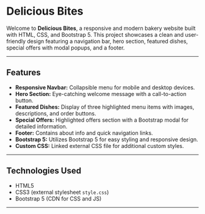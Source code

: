 # Delicious Bites

Welcome to **Delicious Bites**, a responsive and modern bakery website built with HTML, CSS, and Bootstrap 5. This project showcases a clean and user-friendly design featuring a navigation bar, hero section, featured dishes, special offers with modal popups, and a footer.

---

## Features

- **Responsive Navbar:** Collapsible menu for mobile and desktop devices.
- **Hero Section:** Eye-catching welcome message with a call-to-action button.
- **Featured Dishes:** Display of three highlighted menu items with images, descriptions, and order buttons.
- **Special Offers:** Highlighted offers section with a Bootstrap modal for detailed information.
- **Footer:** Contains about info and quick navigation links.
- **Bootstrap 5:** Utilizes Bootstrap 5 for easy styling and responsive design.
- **Custom CSS:** Linked external CSS file for additional custom styles.

---

## Technologies Used

- HTML5
- CSS3 (external stylesheet `style.css`)
- Bootstrap 5 (CDN for CSS and JS)

---

